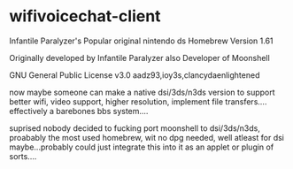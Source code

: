 # wifivoicechat-client
Infantile Paralyzer's Popular original nintendo ds Homebrew
Version 1.61

Originally developed by Infantile Paralyzer also Developer of Moonshell


GNU General Public License v3.0
aadz93,ioy3s,clancydaenlightened


now maybe someone can make a native dsi/3ds/n3ds version to support better wifi, video support, higher resolution,  implement file transfers.... effectively a barebones bbs system....


suprised nobody decided to fucking port moonshell to dsi/3ds/n3ds, proabably the most used homebrew, wit no dpg needed, well atleast for dsi maybe...probably could just integrate this into it as an applet or plugin of sorts....
